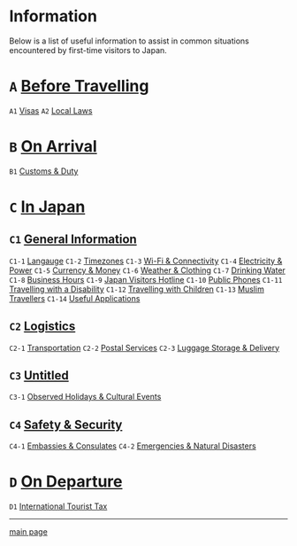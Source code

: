# Information

Below is a list of useful information to assist in common situations encountered by first-time visitors to Japan.

# `A` [Before Travelling](before%20travelling)
`A1` [Visas](before%20travelling/visas.md)
`A2` [Local Laws](before%20travelling/local-laws.md)

# `B` [On Arrival](on%20arrival)
`B1` [Customs & Duty](on%20arrival/customs-and-duty.md)

# `C` [In Japan](in%20japan)
## `C1` [General Information](in%20japan/general%20information)
`C1-1` [Langauge](in%20japan/general%20information/language.md)
`C1-2` [Timezones](in%20japan/general%20information/timezones.md)
`C1-3` [Wi-Fi & Connectivity](in%20japan/general%20information/wifi-and-connectivity.md)
`C1-4` [Electricity & Power](in%20japan/general%20information/electricity-and-power.md)
`C1-5` [Currency & Money](in%20japan/general%20information/currency-and-money.md)
`C1-6` [Weather & Clothing](in%20japan/general%20information/weather-and-clothing.md)
`C1-7` [Drinking Water](in%20japan/general%20information/drinking-water.md)
`C1-8` [Business Hours](in%20japan/general%20information/business-hours.md)
`C1-9` [Japan Visitors Hotline](in%20japan/general%20information/japan-visitors-hotline.md)
`C1-10` [Public Phones](in%20japan/general%20information/public-phones.md)
`C1-11` [Travelling with a Disability](in%20japan/general%20information/travelling-with-a-disability.md)
`C1-12` [Travelling with Children](in%20japan/general%20information/travelling-with-children.md)
`C1-13` [Muslim Travellers](in%20japan/general%20information/muslim-travellers.md)
`C1-14` [Useful Applications](in%20japan/general%20information/useful-applications.md)

## `C2` [Logistics](in%20japan/logistics)
`C2-1` [Transportation](in%20japan/logistics/transportation.md)
`C2-2` [Postal Services](in%20japan/logistics/postal-services.md)
`C2-3` [Luggage Storage & Delivery](in%20japan/logistics/luggage-storage-and-delivery.md)

## `C3` [Untitled](in%20japan/untitled)
`C3-1` [Observed Holidays & Cultural Events](in%20japan/untitled/observed-holidays-and-cultural-events.md)

## `C4` [Safety & Security](in%20japan/safety%20and%20security)
`C4-1` [Embassies & Consulates](in%20japan/safety%20and%20security/embassies-and-consulates.md)
`C4-2` [Emergencies & Natural Disasters](in%20japan/safety%20and%20security/emergencies-and-natural-disasters.md)

# `D` [On Departure](on%20departure)
`D1` [International Tourist Tax](on%20departure/international-tourist-tax.md)

---

[main page](../)
